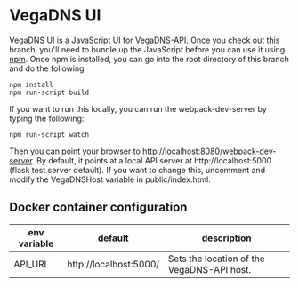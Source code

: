 # VegaDNS UI

VegaDNS UI is a JavaScript UI for [VegaDNS-API](https://github.com/shupp/VegaDNS-API).  Once you check out this branch, you'll need to bundle up the JavaScript before you can use it using [npm](https://www.npmjs.com).  Once npm is installed, you can go into the root directory of this branch and do the following

```
npm install
npm run-script build
```

If you want to run this locally, you can run the webpack-dev-server by typing the following:

```
npm run-script watch
```

Then you can point your browser to [http://localhost:8080/webpack-dev-server](http://localhost:8080/webpack-dev-server).  By default, it points at a local API server at http://localhost:5000 (flask test server default).  If you want to change this, uncomment and modify the VegaDNSHost variable in public/index.html.

## Docker container configuration

| env variable | default | description |
| - | - | - |
| API_URL | http<i></i>://localhost:5000/ | Sets the location of the VegaDNS-API host. |
